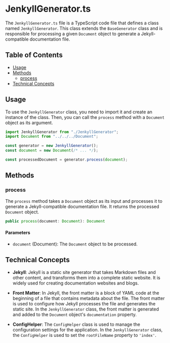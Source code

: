 # JenkyllGenerator.ts

The `JenkyllGenerator.ts` file is a TypeScript code file that defines a class named `JenkyllGenerator`. This class extends the `BaseGenerator` class and is responsible for processing a given `Document` object to generate a Jekyll-compatible documentation file.

## Table of Contents

- [Usage](#usage)
- [Methods](#methods)
  - [process](#process)
- [Technical Concepts](#technical-concepts)

## Usage

To use the `JenkyllGenerator` class, you need to import it and create an instance of the class. Then, you can call the `process` method with a `Document` object as its argument.

```typescript
import JenkyllGenerator from "./JenkyllGenerator";
import Document from "../../../Document";

const generator = new JenkyllGenerator();
const document = new Document(/* ... */);

const processedDocument = generator.process(document);
```

## Methods

### process

The `process` method takes a `Document` object as its input and processes it to generate a Jekyll-compatible documentation file. It returns the processed `Document` object.

```typescript
public process(document: Document): Document
```

#### Parameters

- `document` (Document): The `Document` object to be processed.

## Technical Concepts

- **Jekyll**: Jekyll is a static site generator that takes Markdown files and other content, and transforms them into a complete static website. It is widely used for creating documentation websites and blogs.

- **Front Matter**: In Jekyll, the front matter is a block of YAML code at the beginning of a file that contains metadata about the file. The front matter is used to configure how Jekyll processes the file and generates the static site. In the `JenkyllGenerator` class, the front matter is generated and added to the `Document` object's `documentation` property.

- **ConfigHelper**: The `ConfigHelper` class is used to manage the configuration settings for the application. In the `JenkyllGenerator` class, the `ConfigHelper` is used to set the `rootFileName` property to `'index'`.